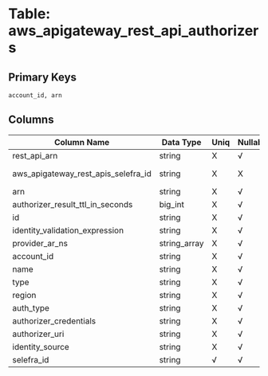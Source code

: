 # Table: aws_apigateway_rest_api_authorizers

## Primary Keys 

```
account_id, arn
```


## Columns 

|  Column Name   |  Data Type  | Uniq | Nullable | Description | 
|  ----  | ----  | ----  | ----  | ---- | 
| rest_api_arn | string | X | √ |  | 
| aws_apigateway_rest_apis_selefra_id | string | X | X | fk to aws_apigateway_rest_apis.selefra_id | 
| arn | string | X | √ |  | 
| authorizer_result_ttl_in_seconds | big_int | X | √ |  | 
| id | string | X | √ |  | 
| identity_validation_expression | string | X | √ |  | 
| provider_ar_ns | string_array | X | √ |  | 
| account_id | string | X | √ |  | 
| name | string | X | √ |  | 
| type | string | X | √ |  | 
| region | string | X | √ |  | 
| auth_type | string | X | √ |  | 
| authorizer_credentials | string | X | √ |  | 
| authorizer_uri | string | X | √ |  | 
| identity_source | string | X | √ |  | 
| selefra_id | string | √ | √ | primary keys value md5 | 


